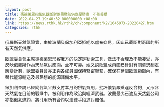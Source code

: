 ```yaml
---
layout: post
title: 馮德萊恩指俄氣截斷對兩國燃氣供應是勒索　不能接受
date: 2022-04-27 19:40:32.000000000 +08:00
link: https://news.rthk.hk/rthk/ch/component/k2/1645973-20220427.htm
categories: rthk
---
```


俄羅斯天然氣證實，由於波蘭及保加利亞拒絕以盧布交易，因此已截斷對兩國的所有天然氣供應。

歐盟委員會主席馮德萊恩形容俄方的決定是勒索工具，做法不合理及不能接受，亦反映俄羅斯作為天然氣供應商，並不可靠。她又說歐盟成員國已針對有關情況制定應變計劃，歐盟委員會亦正與各成員國保持緊密聯繫，確保在整個歐盟範圍內，有替代能源輸送及最理想的能源儲備水平。

保加利亞說已經向俄氣全數支付本月的供氣費用，批評俄氣嚴重違反合約，又形容天然氣在目前的戰爭中，被利用作為政治與經濟武器。波蘭最大石油及天然氣公司亦指俄氣違約，將引用所有合約以法律手段追討賠償。
